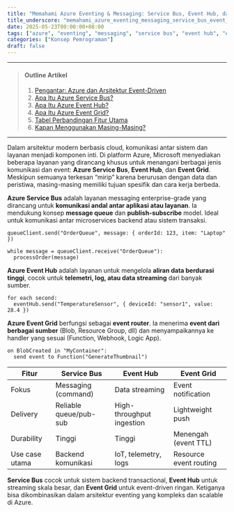 ```yaml
---
title: "Memahami Azure Eventing & Messaging: Service Bus, Event Hub, dan Event Grid"
title_underscore: "memahami_azure_eventing_messaging_service_bus_event_hub_dan_event_grid_dalam_8_paragraf"
date: 2025-05-23T00:00:00+08:00
tags: ["azure", "eventing", "messaging", "service bus", "event hub", "event grid", "cloud", "arsitektur"]
categories: ["Konsep Pemrograman"]
draft: false
---
```


---
> #### Outline Artikel
> 1. [Pengantar: Azure dan Arsitektur Event-Driven](#pengantar)
> 2. [Apa Itu Azure Service Bus?](#service-bus)
> 3. [Apa Itu Azure Event Hub?](#event-hub)
> 4. [Apa Itu Azure Event Grid?](#event-grid)
> 5. [Tabel Perbandingan Fitur Utama](#tabel-perbandingan)
> 6. [Kapan Menggunakan Masing-Masing?](#kapan-menggunakan)
---

<span id="pengantar"></span>

Dalam arsitektur modern berbasis cloud, komunikasi antar sistem dan layanan menjadi komponen inti. Di platform Azure, Microsoft menyediakan beberapa layanan yang dirancang khusus untuk menangani berbagai jenis komunikasi dan event: **Azure Service Bus**, **Event Hub**, dan **Event Grid**. Meskipun semuanya terkesan “mirip” karena berurusan dengan data dan peristiwa, masing-masing memiliki tujuan spesifik dan cara kerja berbeda.

<span id="service-bus"></span>

**Azure Service Bus** adalah layanan messaging enterprise-grade yang dirancang untuk **komunikasi andal antar aplikasi atau layanan**. Ia mendukung konsep **message queue** dan **publish-subscribe** model. Ideal untuk komunikasi antar microservices backend atau sistem transaksi.

```pseudo
queueClient.send("OrderQueue", message: { orderId: 123, item: "Laptop" })

while message = queueClient.receive("OrderQueue"):
  processOrder(message)
```

<span id="event-hub"></span>

**Azure Event Hub** adalah layanan untuk mengelola **aliran data berdurasi tinggi**, cocok untuk **telemetri, log, atau data streaming** dari banyak sumber.

```pseudo
for each second:
  eventHub.send("TemperatureSensor", { deviceId: "sensor1", value: 28.4 })
```

<span id="event-grid"></span>

**Azure Event Grid** berfungsi sebagai **event router**. Ia menerima **event dari berbagai sumber** (Blob, Resource Group, dll) dan menyampaikannya ke handler yang sesuai (Function, Webhook, Logic App).

```pseudo
on BlobCreated in "MyContainer":
  send event to Function("GenerateThumbnail")
```

<span id="tabel-perbandingan"></span>

| Fitur              | Service Bus             | Event Hub                | Event Grid              |
|--------------------|--------------------------|---------------------------|--------------------------|
| Fokus              | Messaging (command)      | Data streaming            | Event notification       |
| Delivery           | Reliable queue/pub-sub   | High-throughput ingestion | Lightweight push         |
| Durability         | Tinggi                   | Tinggi                    | Menengah (event TTL)     |
| Use case utama     | Backend komunikasi       | IoT, telemetry, logs      | Resource event routing   |

<span id="kapan-menggunakan"></span>

**Service Bus** cocok untuk sistem backend transactional, **Event Hub** untuk streaming skala besar, dan **Event Grid** untuk event-driven ringan. Ketiganya bisa dikombinasikan dalam arsitektur eventing yang kompleks dan scalable di Azure.

